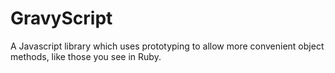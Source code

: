 # GravyScript
A Javascript library which uses prototyping to allow more convenient object methods, like those you see in Ruby. 
